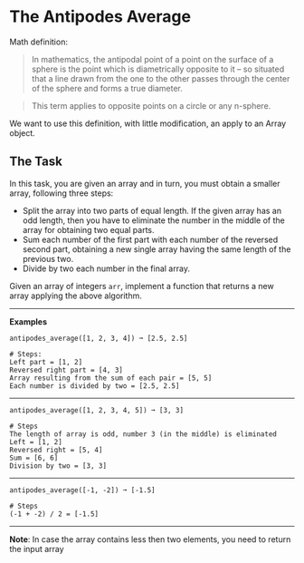 # The Antipodes Average

Math definition:
>In mathematics, the antipodal point of a point on the surface of a sphere is the point which is diametrically opposite to it – so situated that a line drawn from the one to the other passes through the center of the sphere and forms a true diameter.

>This term applies to opposite points on a circle or any n-sphere.

We want to use this definition, with little modification, an apply to an Array object.

## The Task

In this task, you are given an array and in turn, you must obtain a smaller array, following three steps:

- Split the array into two parts of equal length. If the given array has an odd length, then you have to eliminate the number in the middle of the array for obtaining two equal parts.
- Sum each number of the first part with each number of the reversed second part, obtaining a new single array having the same length of the previous two.
- Divide by two each number in the final array.

Given an array of integers `arr`, implement a function that returns a new array applying the above algorithm.

---

**Examples**

```
antipodes_average([1, 2, 3, 4]) ➞ [2.5, 2.5]

# Steps:
Left part = [1, 2]
Reversed right part = [4, 3]
Array resulting from the sum of each pair = [5, 5]
Each number is divided by two = [2.5, 2.5]
```

---
```
antipodes_average([1, 2, 3, 4, 5]) ➞ [3, 3]

# Steps
The length of array is odd, number 3 (in the middle) is eliminated
Left = [1, 2]
Reversed right = [5, 4]
Sum = [6, 6]
Division by two = [3, 3]
```
---

```
antipodes_average([-1, -2]) ➞ [-1.5]

# Steps
(-1 + -2) / 2 = [-1.5]
```
---

**Note**: In case the array contains less then two elements, you need to return the input array
